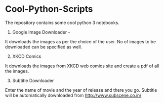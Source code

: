 # Cool-Python-Scripts

The repository contains some cool python 3 notebooks. 

1. Google Image Downloader -

  It downloads the images as per the choice of the user. No of images to be downloaded can be specified as well.

2. XKCD Comics

  It downloads the images from XKCD web comics site and create a pdf of all the images.
  
 3. Subtitle Downloader
  
  Enter the name of movie and the year of release and there you go. Subtitle will be automatically downloaded from      http://www.subscene.co.in/
  
